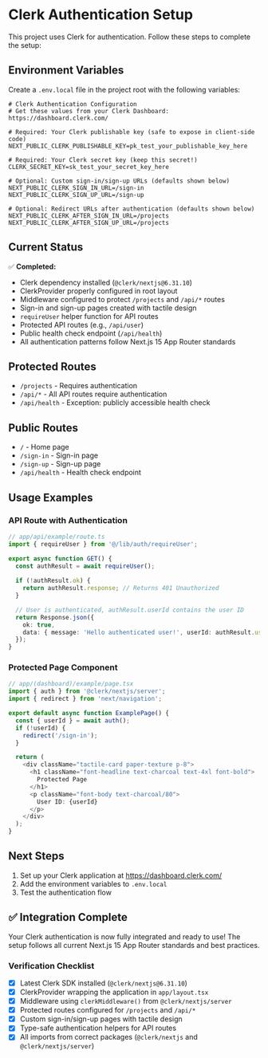# Clerk Authentication Setup

This project uses Clerk for authentication. Follow these steps to complete the setup:

## Environment Variables

Create a `.env.local` file in the project root with the following variables:

```env
# Clerk Authentication Configuration
# Get these values from your Clerk Dashboard: https://dashboard.clerk.com/

# Required: Your Clerk publishable key (safe to expose in client-side code)
NEXT_PUBLIC_CLERK_PUBLISHABLE_KEY=pk_test_your_publishable_key_here

# Required: Your Clerk secret key (keep this secret!)
CLERK_SECRET_KEY=sk_test_your_secret_key_here

# Optional: Custom sign-in/sign-up URLs (defaults shown below)
NEXT_PUBLIC_CLERK_SIGN_IN_URL=/sign-in
NEXT_PUBLIC_CLERK_SIGN_UP_URL=/sign-up

# Optional: Redirect URLs after authentication (defaults shown below)
NEXT_PUBLIC_CLERK_AFTER_SIGN_IN_URL=/projects
NEXT_PUBLIC_CLERK_AFTER_SIGN_UP_URL=/projects
```

## Current Status

✅ **Completed:**
- Clerk dependency installed (`@clerk/nextjs@6.31.10`)
- ClerkProvider properly configured in root layout
- Middleware configured to protect `/projects` and `/api/*` routes
- Sign-in and sign-up pages created with tactile design
- `requireUser` helper function for API routes
- Protected API routes (e.g., `/api/user`)
- Public health check endpoint (`/api/health`)
- All authentication patterns follow Next.js 15 App Router standards

## Protected Routes

- `/projects` - Requires authentication
- `/api/*` - All API routes require authentication
- `/api/health` - Exception: publicly accessible health check

## Public Routes

- `/` - Home page
- `/sign-in` - Sign-in page
- `/sign-up` - Sign-up page
- `/api/health` - Health check endpoint

## Usage Examples

### API Route with Authentication
```typescript
// app/api/example/route.ts
import { requireUser } from '@/lib/auth/requireUser';

export async function GET() {
  const authResult = await requireUser();
  
  if (!authResult.ok) {
    return authResult.response; // Returns 401 Unauthorized
  }

  // User is authenticated, authResult.userId contains the user ID
  return Response.json({
    ok: true,
    data: { message: 'Hello authenticated user!', userId: authResult.userId }
  });
}
```

### Protected Page Component
```typescript
// app/(dashboard)/example/page.tsx
import { auth } from '@clerk/nextjs/server';
import { redirect } from 'next/navigation';

export default async function ExamplePage() {
  const { userId } = await auth();
  if (!userId) {
    redirect('/sign-in');
  }

  return (
    <div className="tactile-card paper-texture p-8">
      <h1 className="font-headline text-charcoal text-4xl font-bold">
        Protected Page
      </h1>
      <p className="font-body text-charcoal/80">
        User ID: {userId}
      </p>
    </div>
  );
}
```

## Next Steps

1. Set up your Clerk application at https://dashboard.clerk.com/
2. Add the environment variables to `.env.local`
3. Test the authentication flow

## ✅ Integration Complete

Your Clerk authentication is now fully integrated and ready to use! The setup follows all current Next.js 15 App Router standards and best practices.

### Verification Checklist
- [x] Latest Clerk SDK installed (`@clerk/nextjs@6.31.10`)
- [x] ClerkProvider wrapping the application in `app/layout.tsx`
- [x] Middleware using `clerkMiddleware()` from `@clerk/nextjs/server`
- [x] Protected routes configured for `/projects` and `/api/*`
- [x] Custom sign-in/sign-up pages with tactile design
- [x] Type-safe authentication helpers for API routes
- [x] All imports from correct packages (`@clerk/nextjs` and `@clerk/nextjs/server`)
